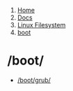<!-- -
Title: /boot/
First Published: 2014-07-19
- -->

<ol class="breadcrumb" itemprop="breadcrumb">
    <li><a href="/">Home</a></li>
    <li><a href="/docs/">Docs</a></li>
    <li><a href="/docs/lfs/">Linux Filesystem</a></li>
    <li><a href="/docs/lfs/boot/">boot</a></li>
</ol>

/boot/
=====

*   [/boot/grub/](/docs/lfs/boot/grub/)
